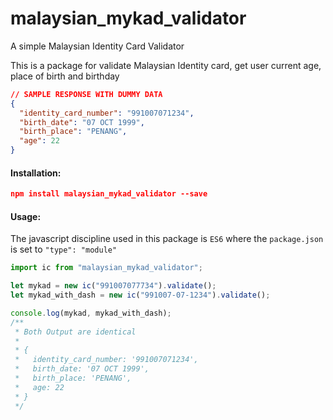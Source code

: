 # malaysian_mykad_validator

A simple Malaysian Identity Card Validator

This is a package for validate Malaysian Identity card, get user current age, place of birth and birthday

```json
// SAMPLE RESPONSE WITH DUMMY DATA
{
  "identity_card_number": "991007071234",
  "birth_date": "07 OCT 1999",
  "birth_place": "PENANG",
  "age": 22
}
```

#### Installation:

```json
npm install malaysian_mykad_validator --save
```

#### Usage:

The javascript discipline used in this package is `ES6` where the `package.json` is set to `"type": "module"`

```javascript
import ic from "malaysian_mykad_validator";

let mykad = new ic("991007077734").validate();
let mykad_with_dash = new ic("991007-07-1234").validate();

console.log(mykad, mykad_with_dash);
/**
 * Both Output are identical
 *
 * {
 *   identity_card_number: '991007071234',
 *   birth_date: '07 OCT 1999',
 *   birth_place: 'PENANG',
 *   age: 22
 * }
 */
```
